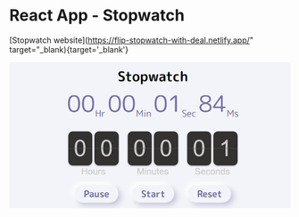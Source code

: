 # React App - Stopwatch

[Stopwatch website](https://flip-stopwatch-with-deal.netlify.app/" target="_blank){target='_blank'}

![Stopwatch demo gif file](https://github.com/Saniksi/Stopwatch/blob/master/public/stopwatch.gif)
